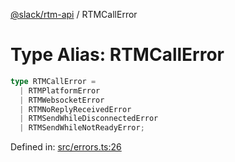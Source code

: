 [@slack/rtm-api](../index.md) / RTMCallError

# Type Alias: RTMCallError

```ts
type RTMCallError = 
  | RTMPlatformError
  | RTMWebsocketError
  | RTMNoReplyReceivedError
  | RTMSendWhileDisconnectedError
  | RTMSendWhileNotReadyError;
```

Defined in: [src/errors.ts:26](https://github.com/slackapi/node-slack-sdk/blob/main/packages/rtm-api/src/errors.ts#L26)
